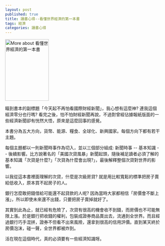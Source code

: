 ```yaml
---
layout: post
published: true
title: 讀書心得--看懂世界經濟的第一本書
tags: 經濟
categories: 讀書心得
---
```

<a href="http://www.anobii.com/books/%E7%9C%8B%E6%87%82%E4%B8%96%E7%95%8C%E7%B6%93%E6%BF%9F%E7%9A%84%E7%AC%AC%E4%B8%80%E6%9C%AC%E6%9B%B8/9789866702556/0143687c5729930b51/" class="book-cover" title="More about 看懂世界經濟的第一本書"><img alt="More about 看懂世界經濟的第一本書" height="200" src="http://image.anobii.com/anobi/image_book.php?type=5&amp;item_id=0143687c5729930b51&amp;time=1270879871" title="More about 看懂世界經濟的第一本書" width="142" /></a>

瞄到書本的副標題「今天起不再怕看國際財經新聞」，我心想有這麼神? 連我這個經濟零分也行嗎? 看完之後，怕不怕財經新聞再說，不過對曾經佔據報紙版面的一些經濟新聞卻有恍然大悟，原來是這麼回事的感覺。

本書分為五大方向，貨幣、能源、糧食、全球化、新興國家。每個方向下都有若干主題。

每個主題都以一則新聞時事作為切入，並以三個部分組成: 新聞時事 -- 基本知識 -- 後續影響。比方說著名的「美國次貸風暴」新聞起頭，隨後補足讀者必須了解的基本知識「次貸是什麼?」「次貸為什麼會出現?」，最後解釋整個次貸對世界的影響。

以我從這本書裡面理解的次貸，什麼是次級房貸? 就是用比較寬鬆的標準把房子賣給低收入，原本買不起房子的人。

銀行怎麼敢把錢借給可能還不起貸款的人呢? 因為當時大家都相信「房價會不斷上漲」，所以即使未來還不出錢，只要把房子賣掉就好了。

其實到此為止，就已經有危險了，次貸有很高的機會收不到錢，而房價也不可能無限上漲。於是銀行把收錢的權利，包裝成證券商品賣出去，流通到全世界。而且經過銀行巧手混拼，證券不但看不出來風險，還拿到很高的信用評價。直到某天終於房價泡沫，碰一聲，全世界都被炸到。

活在現在這個時代，真的必須要有一些經濟知識呀。

